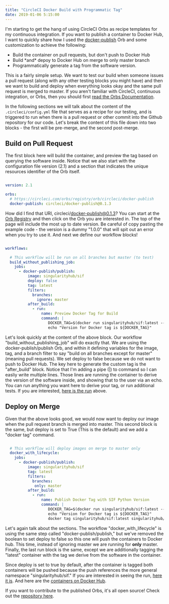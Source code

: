 ```yaml
---
title: "CircleCI Docker Build with Programmatic Tag"
date: 2019-01-06 5:15:00
---
```


I'm starting to get the hang of using CircleCI Orbs as recipe templates
for my continuous integration. If you want to publish a container to Docker
Hub, I want to quickly share how I used the [docker-publish](https://circleci.com/orbs/registry/orb/circleci/docker-publish) Orb and some customization to achieve the following:

<ul class="custom-counter">
  <li>Build the container on pull requests, but don't push to Docker Hub</li>
  <li>Build *and* depoy to Docker Hub on merge to only master branch</li>
  <li>Programmatically generate a tag from the software version.</li>
</ul>


This is a fairly simple setup. We want to test our build when someone issues 
a pull request (along with any other testing blocks you might have) and then
we want to build and deploy when everything looks okay and the same pull
request is merged to master. If you aren't familiar with CircleCI, continuous
integration, or Orbs, then you should first 
[read the Orbs Documentation](https://circleci.com/docs/2.0/orb-intro/).

In the following sections we will talk about the content of the `.circleci/config.yml`
file that serves as a recipe for our testing, and is triggered to run when there 
is a pull request or other commit into the Github repository for our code.
Let's break the content of this file down into two blocks - the first 
will be pre-merge, and the second post-merge.


## Build on Pull Request

The first block here will build the container, and preview the tag based on querying the software inside. Notice that we also start with the configuration file version (2.1) and
a section that indicates the unique resources identifier of the Orb itself.

```yaml

version: 2.1

orbs:
  # https://circleci.com/orbs/registry/orb/circleci/docker-publish
  docker-publish: circleci/docker-publish@0.1.3

```

How did I find that URI, circleci/docker-publish@0.1.3? 
You can start at the [Orb Registry](https://circleci.com/orbs/registry/)
and then click on the Orb you are interested in. The top of the page will include
the most up to date version. Be careful of copy pasting the example code - the
version is a dummy "1.0.0" that will spit out an error when you try to use it.
And next we define our workflow blocks!

```yaml

workflows:

  # This workflow will be run on all branches but master (to test)
  build_without_publishing_job:
    jobs:
      - docker-publish/publish:
          image: singularityhub/sif
          deploy: false
          tag: latest
          filters:
            branches:
              ignore: master
          after_build:
            - run:
                name: Preview Docker Tag for Build
                command: |
                   DOCKER_TAG=$(docker run singularityhub/sif:latest --version)
                   echo "Version for Docker tag is ${DOCKER_TAG}"

```

Let's look quickly at the content of the above block. Our workflow 
"build_without_publishing_job" will do exactly that. We are using the docker-publish/publish
Orb, and within it defining variables for the image, tag, and a branch filter to say
"build on all branches except for master" (meaning pull requests). We set deploy
to false because we do not want to push to Docker Hub. The key here to generate
the custom tag is the "after_build" block. Notice that I'm adding a pipe (|) to
command so I can easliy write multiple lines. Those lines are running the container
to derive the version of the software inside, and showing that to the user
via an echo. You can run anything you want here to derive your tag, or run
additional tests. If you are interested, [here is the run](https://circleci.com/gh/singularityhub/sif/19) above.


## Deploy on Merge

Given that the above looks good, we would now want to deploy our image when the
pull request branch is merged into master. This second block is the same, 
but deploy is set to True (This is the default) and we add a "docker tag" command.

```yaml

  # This workflow will deploy images on merge to master only
  docker_with_lifecycle:
    jobs:
      - docker-publish/publish:
          image: singularityhub/sif
          tag: latest
          filters:
            branches:
             only: master
          after_build:
            - run:
                name: Publish Docker Tag with SIF Python Version
                command: |
                   DOCKER_TAG=$(docker run singularityhub/sif:latest --version)
                   echo "Version for Docker tag is ${DOCKER_TAG}"
                   docker tag singularityhub/sif:latest singularityhub/sif:${DOCKER_TAG}

```

Let's again talk about the sections. The workflow "docker_with_lifecycle" is using
the same step called "docker-publish/publish," but we've removed the boolean
to set deploy to false so this one will push the containers to Docker hub. This
time, instead of ignoring master we are running for <strong>only</strong> master.
Finally, the last run block is the same, except we are additionally tagging the "latest"
container with the tag we derive from the software in the container.

Since deploy is set to true by default, after the container is tagged both containers 
will be pushed because the push references the more general namespace "singularityhub/sif."
If you are interested in seeing the run, [here it is](https://circleci.com/gh/singularityhub/sif/22).
And here are the [containers on Docker Hub](https://cloud.docker.com/u/singularityhub/repository/registry-1.docker.io/singularityhub/sif). 

If you want to contribute to the published Orbs, it's all open source! Check
out the [repository here](https://github.com/CircleCI-Public/circleci-orbs).
